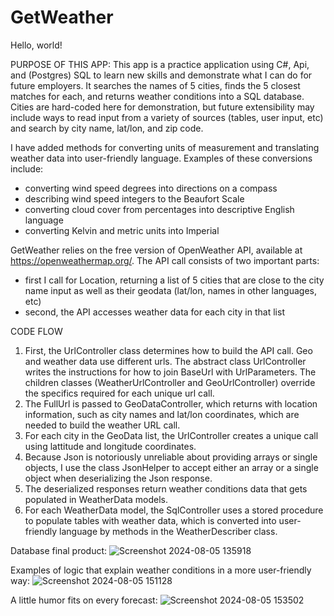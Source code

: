 # GetWeather

Hello, world!

PURPOSE OF THIS APP:
This app is a practice application using C#, Api, and (Postgres) SQL to learn new skills and demonstrate what I can do for future employers. It searches the names of 5 cities, finds the 5 closest matches for each, and returns weather conditions into a SQL database. Cities are hard-coded here for demonstration, but future extensibility may include ways to read input from a variety of sources (tables, user input, etc) and search by city name, lat/lon, and zip code. 

I have added methods for converting units of measurement and translating weather data into user-friendly language. Examples of these conversions include:
  - converting wind speed degrees into directions on a compass
  - describing wind speed integers to the Beaufort Scale
  - converting cloud cover from percentages into descriptive English language
  - converting Kelvin and metric units into Imperial 

GetWeather relies on the free version of OpenWeather API, available at https://openweathermap.org/. The API call consists of two important parts:
- first I call for Location, returning a list of 5 cities that are close to the city name input as well as their geodata (lat/lon, names in other languages, etc)
- second, the API accesses weather data for each city in that list

CODE FLOW
  1. First, the UrlController class determines how to build the API call. Geo and weather data use different urls. The abstract class UrlController writes the instructions for how to join BaseUrl with UrlParameters. The children classes (WeatherUrlController and GeoUrlController) override the specifics required for each unique url call. 
  2. The FullUrl is passed to GeoDataController, which returns with location information, such as city names and lat/lon coordinates, which are needed to build the weather URL call.
  3. For each city in the GeoData list, the UrlController creates a unique call using lattitude and longitude coordinates.
  4. Because Json is notoriously unreliable about providing arrays or single objects, I use the class JsonHelper to accept either an array or a single object when deserializing the Json response. 
  5. The deserialized responses return weather conditions data that gets populated in WeatherData models.
  6. For each WeatherData model, the SqlController uses a stored procedure to populate tables with weather data, which is converted into user-friendly language by methods in the WeatherDescriber class.

Database final product:
![Screenshot 2024-08-05 135918](https://github.com/user-attachments/assets/bc87472c-83c3-43b5-a842-719a59a7a8eb)

Examples of logic that explain weather conditions in a more user-friendly way:
![Screenshot 2024-08-05 151128](https://github.com/user-attachments/assets/fe6f6dfe-6e80-48f7-894d-9447f280bb3a)

A little humor fits on every forecast:
![Screenshot 2024-08-05 153502](https://github.com/user-attachments/assets/a3671268-3a2e-40c7-a649-54e07c23654b)
